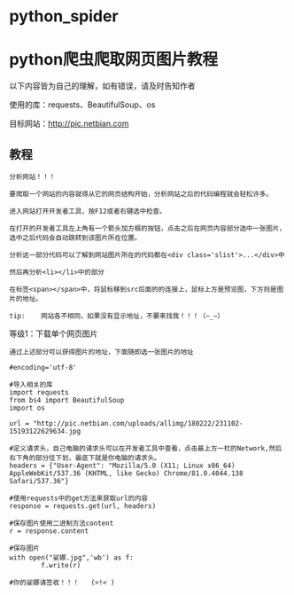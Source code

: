 # python_spider


python爬虫爬取网页图片教程
=


以下内容皆为自己的理解，如有错误，请及时告知作者


使用的库：requests、BeautifulSoup、os


目标网站：http://pic.netbian.com

教程
-

    分析网站！！！
    
    要爬取一个网站的内容就得从它的网页结构开始，分析网站之后的代码编程就会轻松许多。
    
    进入网站打开开发者工具，按F12或者右键选中检查。
    
    在打开的开发者工具左上角有一个箭头加方框的按钮，点击之后在网页内容部分选中一张图片，选中之后代码会自动跳转到该图片所在位置。
    
    分析这一部分代码可以了解到网站图片所在的代码都在<div class='slist'>...</div>中        
    
    然后再分析<li></li>中的部分
    
    在标签<span></span>中，将鼠标移到src后面的的连接上，鼠标上方是预览图，下方则是图片的地址。
    
    tip:    网站各不相同，如果没有显示地址，不要来找我！！！（—_—）
    
等级1：下载单个网页图片

    通过上述部分可以获得图片的地址，下面随即选一张图片的地址

    #encoding='utf-8'
    
    #导入相关的库
    import requests
    from bs4 import BeautifulSoup
    import os
    
    url = "http://pic.netbian.com/uploads/allimg/180222/231102-15193122629634.jpg
    
    #定义请求头，自己电脑的请求头可以在开发者工具中查看，点击最上方一栏的Network,然后右下角的部分往下划，最底下就是你电脑的请求头。
    headers = {"User-Agent": "Mozilla/5.0 (X11; Linux x86_64) AppleWebKit/537.36 (KHTML, like Gecko) Chrome/81.0.4044.138 Safari/537.36"}
    
    #使用requests中的get方法来获取url的内容
    response = requests.get(url, headers)
    
    #保存图片使用二进制方法content
    r = response.content

    #保存图片
    with open("娑娜.jpg",'wb') as f:
            f.write(r)
            
    #你的娑娜请签收！！！   (>!< )
            
  
    
    




